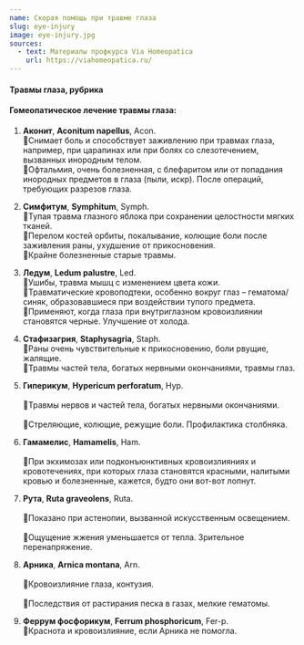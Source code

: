 ```yaml
---
name: Скорая помощь при травме глаза
slug: eye-injury
image: eye-injury.jpg
sources:
  - text: Материалы профкурса Via Homeopatica
    url: https://viahomeopatica.ru/
---
```

#### Травмы глаза, рубрика

#### Гомеопатическое лечение травмы глаза:

1. **Аконит**, **Aconitum napellus**, Acon.<br> 
🔹Снимает боль и способствует заживлению при травмах глаза, например, при царапинах или при болях со слезотечением, вызванных инородным телом.<br> 
🔹Офтальмия, очень болезненная, с блефаритом или от попадания инородных предметов в глаза (пыли, искр). После операций, требующих разрезов глаза.

2. **Симфитум**, **Symphitum**, Symph.<br> 
🔹Тупая травма глазного яблока при сохранении целостности мягких тканей.<br> 
🔹Перелом костей орбиты, покалывание, колющие боли после заживления раны, ухудшение от прикосновения.<br> 
🔹Крайне болезненные старые травмы.

3. **Ледум**, **Ledum palustre**, Led.<br> 
🔹Ушибы, травма мышц с изменением цвета кожи.<br>
🔹Травматические кровоподтеки, особенно вокруг глаз – гематома/синяк, образовавшиеся при воздействии тупого предмета.<br> 
🔹Применяют, когда глаза при внутриглазном кровоизлиянии становятся черные. Улучшение от холода.

4. **Стафизагрия**, **Staphysagria**, Staph.<br> 
🔹Раны очень чувствительные к прикосновению, боли рвущие, жалящие.<br> 
🔹Травмы частей тела, богатых нервными окончаниями, травмы глаз.

5. **Гиперикум**, **Hypericum perforatum**, Hyp.<br>  
🔹Травмы нервов и частей тела, богатых нервными окончаниями.<br>  
🔹Стреляющие, колющие, режущие боли. Профилактика столбняка.

6. **Гамамелис**, **Hamamelis**, Ham.<br>  
🔹При экхимозах или подконъюнктивных кровоизлияниях и кровотечениях, при которых глаза становятся красными, налитыми кровью и
болезненные, кажется, будто они вот-вот лопнут.

7. **Рута**, **Ruta graveolens**, Ruta.<br>  
🔹Показано при астенопии, вызванной искусственным освещением.<br>  
🔹Ощущение жжения уменьшается от тепла. Зрительное перенапряжение.

8. **Арника**, **Arnica montana**, Arn.<br>  
🔹Кровоизлияние глаза, контузия.<br>  
🔹Последствия от растирания песка в газах, мелкие гематомы.

9. **Феррум фосфорикум**, **Ferrum phosphoricum**, Fer-p.<br> 
🔹Краснота и кровоизлияние, если Арника не помогла.